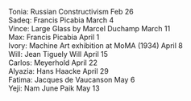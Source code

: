 Tonia: Russian Constructivism Feb 26    
Sadeq:  Francis Picabia March 4  
Vince: Large Glass by Marcel Duchamp March 11   
Max: Francis Picabia April 1  
Ivory: Machine Art exhibition at MoMA (1934) April 8  
Will: Jean Tiguely Will April 15  
Carlos: Meyerhold April 22    
Alyazia: Hans Haacke April 29    
Fatima: Jacques de Vaucanson  May 6    
Yeji: Nam June Paik May 13   

